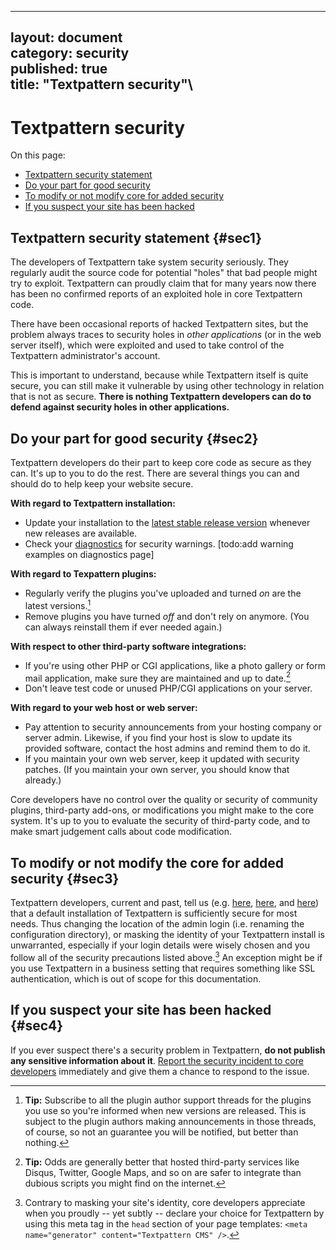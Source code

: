 ------------------------------------------------------------------------

layout: document\
category: security\
published: true\
title: "Textpattern security"\
---

Textpattern security
====================

On this page:

-   [Textpattern security statement](#sec1)
-   [Do your part for good security](#sec2)
-   [To modify or not modify core for added security](#sec3)
-   [If you suspect your site has been hacked](#sec4)

Textpattern security statement {#sec1}
------------------------------

The developers of Textpattern take system security seriously. They
regularly audit the source code for potential "holes" that bad people
might try to exploit. Textpattern can proudly claim that for many years
now there has been no confirmed reports of an exploited hole in core
Textpattern code.

There have been occasional reports of hacked Textpattern sites, but the
problem always traces to security holes in *other applications* (or in
the web server itself), which were exploited and used to take control of
the Textpattern administrator's account.

This is important to understand, because while Textpattern itself is
quite secure, you can still make it vulnerable by using other technology
in relation that is not as secure. **There is nothing Textpattern
developers can do to defend against security holes in other
applications.**

Do your part for good security {#sec2}
------------------------------

Textpattern developers do their part to keep core code as secure as they
can. It's up to you to do the rest. There are several things you can and
should do to help keep your website secure.

**With regard to Textpattern installation:**

-   Update your installation to the [latest stable release
    version](https:/textpattern.com/download) whenever new releases
    are available.
-   Check your [diagnostics](administration/admin/diagnostics.textile)
    for security warnings. \[todo:add warning examples on diagnostics
    page\]

**With regard to Texpattern plugins:**

-   Regularly verify the plugins you've uploaded and turned *on* are the
    latest versions.[^1]
-   Remove plugins you have turned *off* and don't rely on anymore. (You
    can always reinstall them if ever needed again.)

**With respect to other third-party software integrations:**

-   If you're using other PHP or CGI applications, like a photo gallery
    or form mail application, make sure they are maintained and up to
    date.[^2]
-   Don't leave test code or unused PHP/CGI applications on your server.

**With regard to your web host or web server:**

-   Pay attention to security announcements from your hosting company or
    server admin. Likewise, if you find your host is slow to update its
    provided software, contact the host admins and remind them to do it.
-   If you maintain your own web server, keep it updated with
    security patches. (If you maintain your own server, you should know
    that already.)

Core developers have no control over the quality or security of
community plugins, third-party add-ons, or modifications you might make
to the core system. It's up to you to evaluate the security of
third-party code, and to make smart judgement calls about code
modification.

To modify or not modify the core for added security {#sec3}
---------------------------------------------------

Textpattern developers, current and past, tell us (e.g.
[here](http://forum.textpattern.com/viewtopic.php?pid=192807#p192807),
[here](http://forum.textpattern.com/viewtopic.php?pid=192818#p192818),
and
[here](http://forum.textpattern.com/viewtopic.php?pid=192827#p192827))
that a default installation of Textpattern is sufficiently secure for
most needs. Thus changing the location of the admin login (i.e. renaming
the configuration directory), or masking the identity of your
Textpattern install is unwarranted, especially if your login details
were wisely chosen and you follow all of the security precautions listed
above.[^3] An exception might be if you use Textpattern in a business
setting that requires something like SSL authentication, which is out of
scope for this documentation.

If you suspect your site has been hacked {#sec4}
----------------------------------------

If you ever suspect there's a security problem in Textpattern, **do not
publish any sensitive information about it**. [Report the security
incident to core developers](http://textpattern.com/security)
immediately and give them a chance to respond to the issue.

[^1]: **Tip:** Subscribe to all the plugin author support threads for
    the plugins you use so you're informed when new versions are
    released. This is subject to the plugin authors making announcements
    in those threads, of course, so not an guarantee you will be
    notified, but better than nothing.

[^2]: **Tip:** Odds are generally better that hosted third-party
    services like Disqus, Twitter, Google Maps, and so on are safer to
    integrate than dubious scripts you might find on the internet.

[^3]: Contrary to masking your site's identity, core developers
    appreciate when you proudly -- yet subtly -- declare your choice for
    Textpattern by using this meta tag in the `head` section of your
    page templates:
    `<meta name="generator" content="Textpattern CMS" />`.
